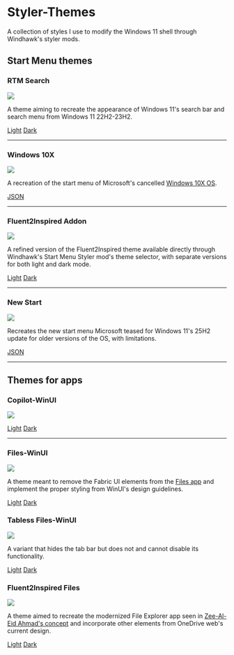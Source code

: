 # Styler-Themes
A collection of styles I use to modify the Windows 11 shell through Windhawk's styler mods.

## Start Menu themes

### RTM Search

![](https://github.com/Lockframe/Styler-Themes/blob/main/Start%20Menu%20Mods/RTM%20Search/rtm-bar.png)

A theme aiming to recreate the appearance of Windows 11's search bar and search menu from Windows 11 22H2-23H2.

[Light](https://github.com/Lockframe/Styler-Themes/blob/main/Start%20Menu%20Mods/RTM%20Search/rtm-search-light.json) [Dark](https://github.com/Lockframe/Styler-Themes/blob/main/Start%20Menu%20Mods/RTM%20Search/rtm-search-dark.json)

---

### Windows 10X

![](https://github.com/Lockframe/Styler-Themes/blob/main/Start%20Menu%20Mods/Windows10X/10x.png)

A recreation of the start menu of Microsoft's cancelled [Windows 10X OS](https://betawiki.net/wiki/Windows_10X).

[JSON](https://github.com/Lockframe/Styler-Themes/blob/main/Start%20Menu%20Mods/Windows10X/windows10x-start.json)

---

### Fluent2Inspired Addon
![](https://github.com/Lockframe/Styler-Themes/blob/main/Start%20Menu%20Mods/Fluent2Inspired-Addon/f2i-start.png)

A refined version of the Fluent2Inspired theme available directly through Windhawk's Start Menu Styler mod's theme selector, with separate versions for both light and dark mode.

[Light](https://github.com/Lockframe/Styler-Themes/blob/main/Start%20Menu%20Mods/Fluent2Inspired-Addon/f2i-light.json) [Dark](https://github.com/Lockframe/Styler-Themes/blob/main/Start%20Menu%20Mods/Fluent2Inspired-Addon/f2i-dark.json)

---

### New Start
![](https://github.com/Lockframe/Styler-Themes/blob/main/Start%20Menu%20Mods/New-Start/new-start.jpg)

Recreates the new start menu Microsoft teased for Windows 11's 25H2 update for older versions of the OS, with limitations.

[JSON](https://github.com/Lockframe/Styler-Themes/blob/main/Start%20Menu%20Mods/New-Start/new-start.json)

---

## Themes for apps

### Copilot-WinUI
![](https://github.com/Lockframe/Styler-Themes/blob/main/App-Themes/Copilot-WinUI/copilot.png)

[Light](https://github.com/Lockframe/Styler-Themes/blob/main/App-Themes/Copilot-WinUI/copilot-light.json) [Dark](https://github.com/Lockframe/Styler-Themes/blob/main/Copilot-WinUI/copilot-dark.json)

---

### Files-WinUI
![](https://github.com/Lockframe/Styler-Themes/blob/main/App-Themes/Files-WinUI/files.png)

A theme meant to remove the Fabric UI elements from the [Files app](https://files.community/) and implement the proper styling from WinUI's design guidelines.

[Light](https://github.com/Lockframe/Styler-Themes/blob/main/App-Themes/Files-WinUI/files-light.json) [Dark](https://github.com/Lockframe/Styler-Themes/blob/main/App-Themes/Files-WinUI/files-dark.json)


### Tabless Files-WinUI
![](https://github.com/Lockframe/Styler-Themes/blob/main/App-Themes/Files-WinUI/tabless.png)

A variant that hides the tab bar but does not and cannot disable its functionality.

[Light](https://github.com/Lockframe/Styler-Themes/blob/main/App-Themes/Files-WinUI/files-tabless-light.json) [Dark](https://github.com/Lockframe/Styler-Themes/blob/main/App-Themes/Files-WinUI/files-tabless-dark.json)


### Fluent2Inspired Files

![](https://github.com/Lockframe/Styler-Themes/blob/main/App-Themes/Files-WinUI/f2i-files.png)

A theme aimed to recreate the modernized File Explorer app seen in [Zee-Al-Eid Ahmad's concept](https://x.com/zeealeid/status/1764301467014373774/photo/1) and incorporate other elements from OneDrive web's current design.

[Light](https://github.com/Lockframe/Styler-Themes/blob/main/App-Themes/Files-WinUI/files-f2i-light.json) [Dark](https://github.com/Lockframe/Styler-Themes/blob/main/App-Themes/Files-WinUI/files-f2i-dark.json)